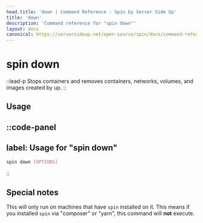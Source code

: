 ```yaml
---
head.title: 'down | Command Reference - Spin by Server Side Up'
title: 'down'
description: 'Command reference for "spin down"'
layout: docs
canonical: https://serversideup.net/open-source/spin/docs/command-reference/down
---
```

# spin down
::lead-p
Stops containers and removes containers, networks, volumes, and images created by up.
::

## Usage
::code-panel
---
label: Usage for "spin down"
---
```bash
spin down [OPTIONS]
```
::

## Special notes
This will only run on machines that have `spin` installed on it. This means if you installed `spin` via "composer" or "yarn", this command will **not** execute.